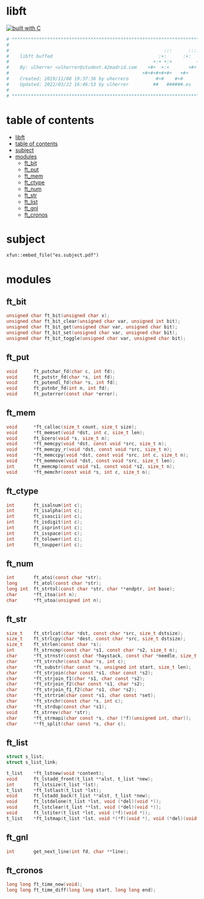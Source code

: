 # libft

[![built with C](https://img.shields.io/badge/built%20with-C-blue.svg)](https://docs.microsoft.com/es-es/cpp/c-language/?view=msvc-170)

```Makefile
# **************************************************************************** #
#                                                                              #
#                                                         :::      ::::::::    #
#    libft buffed                                       :+:      :+:    :+:    #
#                                                     +:+ +:+         +:+      #
#    By: ulherrer <ulherrer@student.42madrid.com    +#+  +:+       +#+         #
#                                                 +#+#+#+#+#+   +#+            #
#    Created: 2019/11/08 19:37:36 by uherrero          #+#    #+#              #
#    Updated: 2022/03/22 16:46:53 by ulherrer         ##   ######.es           #
#                                                                              #
# **************************************************************************** #
```

# table of contents

- [libft](#libft)
- [table of contents](#table-of-contents)
- [subject](#subject)
- [modules](#modules)
  - [ft_bit](#ft_bit)
  - [ft_put](#ft_put)
  - [ft_mem](#ft_mem)
  - [ft_ctype](#ft_ctype)
  - [ft_num](#ft_num)
  - [ft_str](#ft_str)
  - [ft_list](#ft_list)
  - [ft_gnl](#ft_gnl)
  - [ft_cronos](#ft_cronos)

# subject

```{r echo=FALSE}
xfun::embed_file("es.subject.pdf")
```

# modules

## ft_bit

```C
unsigned char ft_bit(unsigned char x);
unsigned char ft_bit_clear(unsigned char var, unsigned int bit);
unsigned char ft_bit_get(unsigned char var, unsigned char bit);
unsigned char ft_bit_set(unsigned char var, unsigned char bit);
unsigned char ft_bit_toggle(unsigned char var, unsigned char bit);
```

## ft_put

```C
void      ft_putchar_fd(char c, int fd);
void      ft_putstr_fd(char *s, int fd);
void      ft_putendl_fd(char *s, int fd);
void      ft_putnbr_fd(int n, int fd);
void      ft_puterror(const char *error);
```

## ft_mem

```C
void      *ft_calloc(size_t count, size_t size);
void      *ft_memset(void *dst, int c, size_t len);
void      ft_bzero(void *s, size_t n);
void      *ft_memcpy(void *dst, const void *src, size_t n);
void      *ft_memcpy_r(void *dst, const void *src, size_t n);
void      *ft_memccpy(void *dst, const void *src, int c, size_t n);
void      *ft_memmove(void *dst, const void *src, size_t len);
int       ft_memcmp(const void *s1, const void *s2, size_t n);
void      *ft_memchr(const void *s, int c, size_t n);
```

## ft_ctype

```C
int       ft_isalnum(int c);
int       ft_isalpha(int c);
int       ft_isascii(int c);
int       ft_isdigit(int c);
int       ft_isprint(int c);
int       ft_isspace(int c);
int       ft_tolower(int c);
int       ft_toupper(int c);
```

## ft_num

```C
int       ft_atoi(const char *str);
long      ft_atol(const char *str);
long int  ft_strtol(const char *str, char **endptr, int base);
char      *ft_itoa(int n);
char      *ft_utoa(unsigned int n);
```

## ft_str

```C
size_t    ft_strlcat(char *dst, const char *src, size_t dstsize);
size_t    ft_strlcpy(char *dest, const char *src, size_t dstsize);
size_t    ft_strlen(const char *s);
int       ft_strncmp(const char *s1, const char *s2, size_t n);
char      *ft_strnstr(const char *haystack, const char *needle, size_t len);
char      *ft_strrchr(const char *s, int c);
char      *ft_substr(char const *s, unsigned int start, size_t len);
char      *ft_strjoin(char const *s1, char const *s2);
char      *ft_strjoin_f1(char *s1, char const *s2);
char      *ft_strjoin_f2(char const *s1, char *s2);
char      *ft_strjoin_f1_f2(char *s1, char *s2);
char      *ft_strtrim(char const *s1, char const *set);
char      *ft_strchr(const char *s, int c);
char      *ft_strdup(const char *s1);
void      ft_strrev(char *str);
char      *ft_strmapi(char const *s, char (*f)(unsigned int, char));
char      **ft_split(char const *s, char c);
```

## ft_list

```C
struct s_list;
struct s_list_link;

t_list    *ft_lstnew(void *content);
void      ft_lstadd_front(t_list **alst, t_list *new);
int       ft_lstsize(t_list *lst);
t_list    *ft_lstlast(t_list *lst);
void      ft_lstadd_back(t_list **alst, t_list *new);
void      ft_lstdelone(t_list *lst, void (*del)(void *));
void      ft_lstclear(t_list **lst, void (*del)(void *));
void      ft_lstiter(t_list *lst, void (*f)(void *));
t_list    *ft_lstmap(t_list *lst, void *(*f)(void *), void (*del)(void *));
```

## ft_gnl

```C
int       get_next_line(int fd, char **line);
```

## ft_cronos

```C
long long ft_time_now(void);
long long ft_time_diff(long long start, long long end);
```
